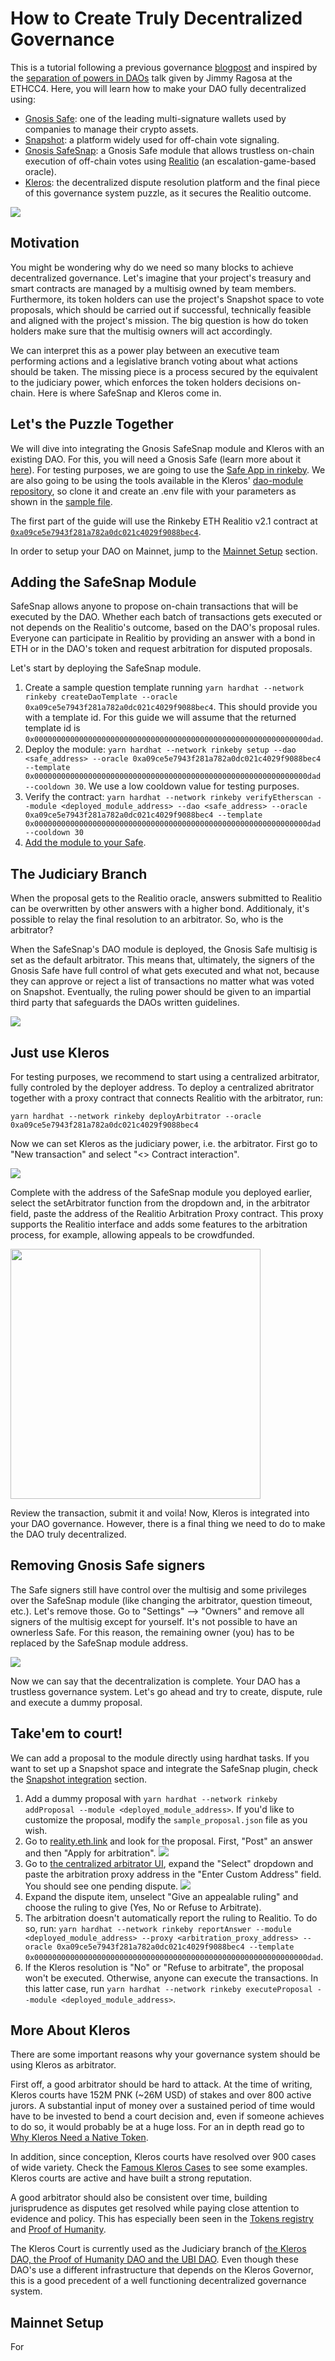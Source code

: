 # How to Create Truly Decentralized Governance

This is a tutorial following a previous governance [blogpost](https://blog.kleros.io/kleros-x-safesnap/) and inspired by the [separation of powers in DAOs](https://www.youtube.com/watch?v=HDSZsl1Zk4c) talk given by Jimmy Ragosa at the ETHCC4. Here, you will learn how to make your DAO fully decentralized using:

- [Gnosis Safe](https://gnosis-safe.io/): one of the leading multi-signature wallets used by companies to manage their crypto assets.
- [Snapshot](https://snapshot.org/#/): a platform widely used for off-chain vote signaling.
- [Gnosis SafeSnap](https://blog.gnosis.pm/introducing-safesnap-the-first-in-a-decentralized-governance-tool-suite-for-the-gnosis-safe-ea67eb95c34f): a Gnosis Safe module that allows trustless on-chain execution of off-chain votes using [Realitio](https://reality.eth.link/) (an escalation-game-based oracle).
- [Kleros](https://kleros.io/): the decentralized dispute resolution platform and the final piece of this governance system puzzle, as it secures the Realitio outcome.

![](../../.gitbook/assets/Separation-of-powers.png)

## Motivation

You might be wondering why do we need so many blocks to achieve decentralized governance. Let's imagine that your project's treasury and smart contracts are managed by a multisig owned by team members. Furthermore, its token holders can use the project's Snapshot space to vote proposals, which should be carried out if successful, technically feasible and aligned with the project's mission. The big question is how do token holders make sure that the multisig owners will act accordingly.

We can interpret this as a power play between an executive team performing actions and a legislative branch voting about what actions should be taken. The missing piece is a process secured by the equivalent to the judiciary power, which enforces the token holders decisions on-chain. Here is where SafeSnap and Kleros come in.

## Let's the Puzzle Together

We will dive into integrating the Gnosis SafeSnap module and Kleros with an existing DAO. For this, you will need a Gnosis Safe (learn more about it [here](https://gnosis-safe.io/#getting-started)). For testing purposes, we are going to use the [Safe App in rinkeby](https://rinkeby.gnosis-safe.io/). We are also going to be using the tools available in the Kleros' [dao-module repository](https://github.com/kleros/dao-module), so clone it and create an .env file with your parameters as shown in the [sample file](https://github.com/kleros/dao-module/blob/main/.env.sample).

The first part of the guide will use the Rinkeby ETH Realitio v2.1 contract at [`0xa09ce5e7943f281a782a0dc021c4029f9088bec4`](https://rinkeby.etherscan.io/address/0xa09ce5e7943f281a782a0dc021c4029f9088bec4#code). 

In order to setup your DAO on Mainnet, jump to the [Mainnet Setup](#mainnet) section.


## Adding the SafeSnap Module

SafeSnap allows anyone to propose on-chain transactions that will be executed by the DAO. Whether each batch of transactions gets executed or not depends on the Realitio's outcome, based on the DAO's proposal rules. Everyone can participate in Realitio by providing an answer with a bond in ETH or in the DAO's token and request arbitration for disputed proposals.

Let's start by deploying the SafeSnap module. 
1. Create a sample question template running `yarn hardhat --network rinkeby createDaoTemplate --oracle 0xa09ce5e7943f281a782a0dc021c4029f9088bec4`. This should provide you with a template id. For this guide we will assume that the returned template id is `0x0000000000000000000000000000000000000000000000000000000000000dad`.
1. Deploy the module: `yarn hardhat --network rinkeby setup --dao <safe_address> --oracle 0xa09ce5e7943f281a782a0dc021c4029f9088bec4 --template 0x0000000000000000000000000000000000000000000000000000000000000dad --cooldown 30`. We use a low cooldown value for testing purposes.
1. Verify the contract: `yarn hardhat --network rinkeby verifyEtherscan --module <deployed_module_address> --dao <safe_address> --oracle 0xa09ce5e7943f281a782a0dc021c4029f9088bec4 --template 0x0000000000000000000000000000000000000000000000000000000000000dad --cooldown 30`
1. [Add the module to your Safe](https://help.gnosis-safe.io/en/articles/4934427-add-a-module).


## The Judiciary Branch

When the proposal gets to the Realitio oracle, answers submitted to Realitio can be overwritten by other answers with a higher bond. Additionaly, it's possible to relay the final resolution to an arbitrator. So, who is the arbitrator?

When the SafeSnap's DAO module is deployed, the Gnosis Safe multisig is set as the default arbitrator. This means that, ultimately, the signers of the Gnosis Safe have full control of what gets executed and what not, because they can approve or reject a list of transactions no matter what was voted on Snapshot. Eventually, the ruling power should be given to an impartial third party that safeguards the DAOs written guidelines.


![](../../.gitbook/assets/Social-contract.png)


## Just use Kleros

For testing purposes, we recommend to start using a centralized arbitrator, fully controled by the deployer address. To deploy a centralized abritrator together with a proxy contract that connects Realitio with the arbitrator, run:

`yarn hardhat --network rinkeby deployArbitrator --oracle 0xa09ce5e7943f281a782a0dc021c4029f9088bec4`

Now we can set Kleros as the judiciary power, i.e. the arbitrator. First go to "New transaction" and select "<> Contract interaction".


![](../../.gitbook/assets/Safe-new-tx.png)


Complete with the address of the SafeSnap module you deployed earlier, select the setArbitrator function from the dropdown and, in the arbitrator field, paste the address of the Realitio Arbitration Proxy contract. This proxy supports the Realitio interface and adds some features to the arbitration process, for example, allowing appeals to be crowdfunded.

<img src="../../.gitbook/assets/Set-safesnap-arbitrator.png" width="400">

Review the transaction, submit it and voila! Now, Kleros is integrated into your DAO governance. However, there is a final thing we need to do to make the DAO truly decentralized.

## Removing Gnosis Safe signers

The Safe signers still have control over the multisig and some privileges over the SafeSnap module (like changing the arbitrator, question timeout, etc.). Let's remove those. Go to "Settings" --> "Owners" and remove all signers of the multisig except for yourself. It's not possible to have an ownerless Safe. For this reason, the remaining owner (you) has to be replaced by the SafeSnap module address.

![](../../.gitbook/assets/Remove-safe-owners.png)

Now we can say that the decentralization is complete. Your DAO has a trustless governance system. Let's go ahead and try to create, dispute, rule and execute a dummy proposal.

## Take'em to court!

We can add a proposal to the module directly using hardhat tasks. If you want to set up a Snapshot space and integrate the SafeSnap plugin, check the [Snapshot integration](https://github.com/kleros/dao-module/blob/main/docs/setup_guide.md#snapshot-integration) section. 

1. Add a dummy proposal with `yarn hardhat --network rinkeby addProposal --module <deployed_module_address>`. If you'd like to customize the proposal, modify the `sample_proposal.json` file as you wish. 
1. Go to [reality.eth.link](https://reality.eth.link/app/) and look for the proposal. First, "Post" an answer and then "Apply for arbitration". ![](../../.gitbook/assets/RealitioUI.png)
1. Go to [the centralized arbitrator UI](https://centralizedarbitrator.netlify.app/), expand the "Select" dropdown and paste the arbitration proxy address in the "Enter Custom Address" field. You should see one pending dispute. ![](../../.gitbook/assets/Centralized-arbitrator-setup.png)
1. Expand the dispute item, unselect "Give an appealable ruling" and choose the ruling to give (Yes, No or Refuse to Arbitrate).
1. The arbitration doesn't automatically report the ruling to Realitio. To do so, run: `yarn hardhat --network rinkeby reportAnswer --module <deployed_module_address> --proxy <arbitration_proxy_address> --oracle 0xa09ce5e7943f281a782a0dc021c4029f9088bec4 --template 0x0000000000000000000000000000000000000000000000000000000000000dad`.
1. If the Kleros resolution is "No" or "Refuse to arbitrate", the proposal won't be executed. Otherwise, anyone can execute the transactions. In this latter case, run `yarn hardhat --network rinkeby executeProposal --module <deployed_module_address>`.

## More About Kleros

There are some important reasons why your governance system should be using Kleros as arbitrator.

First off, a good arbitrator should be hard to attack. At the time of writing, Kleros courts have 152M PNK (~26M USD) of stakes and over 800 active jurors. A substantial input of money over a sustained period of time would have to be invested to bend a court decision and, even if someone achieves to do so, it would probably be at a huge loss. For an in depth read go to [Why Kleros Need a Native Token](https://medium.com/kleros/why-kleros-needs-a-native-token-5c6c6e39cdfe).

In addition, since conception, Kleros courts have resolved over 900 cases of wide variety. Check the [Famous Kleros Cases](https://kleros.gitbook.io/docs/products/court/famous-kleros-cases) to see some examples. Kleros courts are active and have built a strong reputation.

A good arbitrator should also be consistent over time, building jurisprudence as disputes get resolved while paying close attention to evidence and policy. This has especially been seen in the [Tokens registry](https://tokens.kleros.io/tokens) and [Proof of Humanity](https://app.proofofhumanity.id/).

The Kleros Court is currently used as the Judiciary branch of [the Kleros DAO, the Proof of Humanity DAO and the UBI DAO](https://governor.kleros.io/). Even though these DAO's use a different infrastructure that depends on the Kleros Governor, this is a good precedent of a well functioning decentralized governance system.

## <a id="mainnet"></a>Mainnet Setup

For 